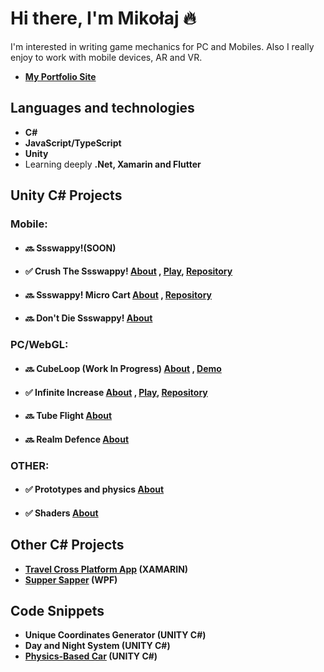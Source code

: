 # Hi there, I'm Mikołaj 🔥
I'm interested in writing game mechanics for PC and Mobiles. 
Also I really enjoy to work with mobile devices, AR and VR.
- **[My Portfolio Site](https://ikommm.github.io/Portfolio/index_en.html)**

## Languages and technologies
- **C#**
- **JavaScript/TypeScript**
- **Unity**
- Learning deeply **.Net, Xamarin and Flutter**

## Unity C# Projects
### Mobile:
- #### 🔜 Ssswappy!**(SOON)**
- #### ✅ Crush The Ssswappy! **[About](https://ikommm.github.io/Portfolio/index_en.html)** , **[Play](https://drive.google.com/drive/folders/1I5qUT03ACj1hvQ-FpXlPjzKRvdNzUGPy?usp=sharing)**, **[Repository](https://github.com/IKOMMM/CrushTheSsswappy)** 
- #### 🔜 Ssswappy! Micro Cart **[About](https://ikommm.github.io/Portfolio/index_en.html)** , **[Repository](https://github.com/IKOMMM/Ssswappy_Micro_Cart)**
- #### 🔜 Don't Die Ssswappy!  **[About](https://ikommm.github.io/Portfolio/index_en.html)** 
### PC/WebGL:
- #### 🔜 CubeLoop (Work In Progress) **[About](https://ikommm.github.io/Portfolio/articles/Art_01_en.html)** , **[Demo](https://drive.google.com/drive/folders/1_O_Lf_jmAKofTPjilSvhCzgRSD0pHDvE)**
- #### ✅ Infinite Increase **[About](https://ikommm.github.io/Portfolio/articles/Art_12_en.html)** , **[Play](https://ikommm.github.io/Infinite_Increase_Build/)**, **[Repository](https://github.com/IKOMMM/Infinite_Increase)** 
- #### 🔜 Tube Flight **[About](https://ikommm.github.io/Portfolio/articles/Art_12_en.html)**
- #### 🔜 Realm Defence  **[About](https://ikommm.github.io/Portfolio/articles/Art_12_en.html)**
### OTHER:
- #### ✅ Prototypes and physics **[About](https://ikommm.github.io/Portfolio/articles/Art_20_en.html)**
- #### ✅ Shaders **[About](https://ikommm.github.io/Portfolio/articles/Art_21_en.html)**

## Other C# Projects
- **[Travel Cross Platform App](https://github.com/IKOMMM/Travel_Cross_Platform_App) (XAMARIN)**
- **[Supper Sapper](https://github.com/IKOMMM/Supper_Sapper_WPF) (WPF)**

## Code Snippets
- **Unique Coordinates Generator (UNITY C#)**
- **Day and Night System (UNITY C#)**
- **[Physics-Based Car](https://github.com/IKOMMM/CarControllerPrototype_UNITY) (UNITY C#)** 

